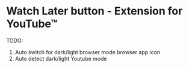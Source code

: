 # Watch Later button - Extension for YouTube™

TODO:

1. Auto switch for dark/light browser mode browser app icon
2. Auto detect dark/light Youtube mode
